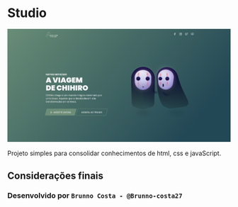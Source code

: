 # Studio

<img src="./assets/img/studio.png" alt="wallpaper do projeto ignite feed" />

Projeto simples para consolidar conhecimentos de html, css e javaScript.


## Considerações finais

### Desenvolvido por ```Brunno Costa - @Brunno-costa27```